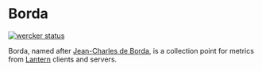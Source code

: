 # Borda

[![wercker status](https://app.wercker.com/status/d63b521240d1cea1c2fb71061b9e3272/m "wercker status")](https://app.wercker.com/project/bykey/d63b521240d1cea1c2fb71061b9e3272)

Borda, named after
[Jean-Charles de Borda](https://en.wikipedia.org/wiki/Jean-Charles_de_Borda), is
a collection point for metrics from
[Lantern](https://github.com/getlantern/lantern) clients and servers.
